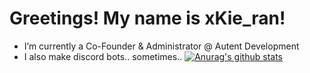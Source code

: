 # Greetings! My name is xKie_ran!

- I’m currently a Co-Founder & Administrator @ Autent Development
- I also make discord bots.. sometimes..
[![Anurag's github stats](https://github-readme-stats.vercel.app/api?username=Siushie)](https://github.com/anuraghazra/github-readme-stats)
